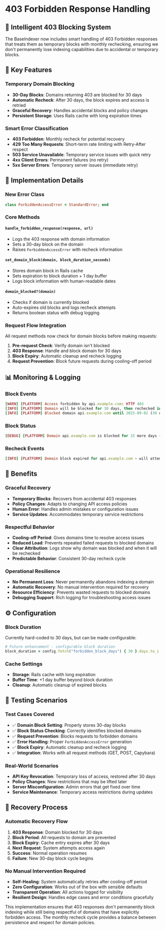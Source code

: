# 403 Forbidden Response Handling

## 🚫 **Intelligent 403 Blocking System**

The BaseIndexer now includes smart handling of 403 Forbidden responses that treats them as temporary blocks with monthly rechecking, ensuring we don't permanently lose indexing capabilities due to accidental or temporary blocks.

## 🎯 **Key Features**

### Temporary Domain Blocking

- **30-Day Blocks**: Domains returning 403 are blocked for 30 days
- **Automatic Recheck**: After 30 days, the block expires and access is retried
- **Graceful Recovery**: Handles accidental blocks and policy changes
- **Persistent Storage**: Uses Rails cache with long expiration times

### Smart Error Classification

- **403 Forbidden**: Monthly recheck for potential recovery
- **429 Too Many Requests**: Short-term rate limiting with Retry-After respect
- **503 Service Unavailable**: Temporary service issues with quick retry
- **4xx Client Errors**: Permanent failures (no retry)
- **5xx Server Errors**: Temporary server issues (immediate retry)

## 🔧 **Implementation Details**

### New Error Class

```ruby
class ForbiddenAccessError < StandardError; end
```

### Core Methods

#### `handle_forbidden_response(response, url)`

- Logs the 403 response with domain information
- Sets a 30-day block on the domain
- Raises `ForbiddenAccessError` with recheck information

#### `set_domain_block(domain, block_duration_seconds)`

- Stores domain block in Rails cache
- Sets expiration to block duration + 1 day buffer
- Logs block information with human-readable dates

#### `domain_blocked?(domain)`

- Checks if domain is currently blocked
- Auto-expires old blocks and logs recheck attempts
- Returns boolean status with debug logging

### Request Flow Integration

All request methods now check for domain blocks before making requests:

1. **Pre-request Check**: Verify domain isn't blocked
2. **403 Response**: Handle and block domain for 30 days
3. **Block Expiry**: Automatic cleanup and recheck logging
4. **Request Prevention**: Block future requests during cooling-off period

## 📊 **Monitoring & Logging**

### Block Events

```ruby
[WARN] [PLATFORM] Access forbidden by api.example.com: HTTP 403
[INFO] [PLATFORM] Domain will be blocked for 30 days, then rechecked in case of temporary/accidental block
[INFO] [PLATFORM] Blocked domain api.example.com until 2025-09-02 (30 days)
```

### Block Status

```ruby
[DEBUG] [PLATFORM] Domain api.example.com is blocked for 15 more days (until 2025-09-02)
```

### Recheck Events

```ruby
[INFO] [PLATFORM] Domain block expired for api.example.com - will attempt to recheck access
```

## 🎯 **Benefits**

### Graceful Recovery

- **Temporary Blocks**: Recovers from accidental 403 responses
- **Policy Changes**: Adapts to changing API access policies
- **Human Error**: Handles admin mistakes or configuration issues
- **Service Updates**: Accommodates temporary service restrictions

### Respectful Behavior

- **Cooling-off Period**: Gives domains time to resolve access issues
- **Reduced Load**: Prevents repeated failed requests to blocked domains
- **Clear Attribution**: Logs show why domain was blocked and when it will be rechecked
- **Predictable Behavior**: Consistent 30-day recheck cycle

### Operational Resilience

- **No Permanent Loss**: Never permanently abandons indexing a domain
- **Automatic Recovery**: No manual intervention required for recovery
- **Resource Efficiency**: Prevents wasted requests to blocked domains
- **Debugging Support**: Rich logging for troubleshooting access issues

## ⚙️ **Configuration**

### Block Duration

Currently hard-coded to 30 days, but can be made configurable:

```ruby
# Future enhancement - configurable block duration
block_duration = config.fetch("forbidden_block_days") { 30 }.days.to_i
```

### Cache Settings

- **Storage**: Rails cache with long expiration
- **Buffer Time**: +1 day buffer beyond block duration
- **Cleanup**: Automatic cleanup of expired blocks

## 🧪 **Testing Scenarios**

### Test Cases Covered

- ✅ **Domain Block Setting**: Properly stores 30-day blocks
- ✅ **Block Status Checking**: Correctly identifies blocked domains
- ✅ **Request Prevention**: Blocks requests to forbidden domains
- ✅ **Error Handling**: Proper `ForbiddenAccessError` generation
- ✅ **Block Expiry**: Automatic cleanup and recheck logging
- ✅ **Integration**: Works with all request methods (GET, POST, Capybara)

### Real-World Scenarios

- **API Key Revocation**: Temporary loss of access, restored after 30 days
- **Policy Changes**: New restrictions that may be lifted later
- **Server Misconfiguration**: Admin errors that get fixed over time
- **Service Maintenance**: Temporary access restrictions during updates

## 🔄 **Recovery Process**

### Automatic Recovery Flow

1. **403 Response**: Domain blocked for 30 days
2. **Block Period**: All requests to domain are prevented
3. **Block Expiry**: Cache entry expires after 30 days
4. **Next Request**: System attempts access again
5. **Success**: Normal operation resumes
6. **Failure**: New 30-day block cycle begins

### No Manual Intervention Required

- **Self-Healing**: System automatically retries after cooling-off period
- **Zero Configuration**: Works out of the box with sensible defaults
- **Transparent Operation**: All actions logged for visibility
- **Resilient Design**: Handles edge cases and error conditions gracefully

This implementation ensures that 403 responses don't permanently block indexing while still being respectful of domains that have explicitly forbidden access. The monthly recheck cycle provides a balance between persistence and respect for domain policies.
